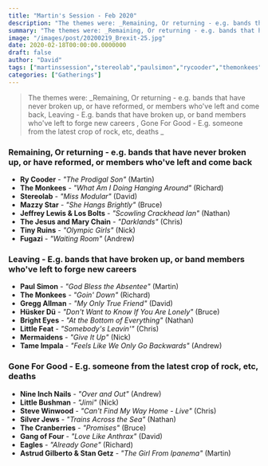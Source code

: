 ```yaml
---
title: "Martin's Session - Feb 2020"
description: "The themes were: _Remaining, Or returning - e.g. bands that have never broken up, or have reformed, or members who've left and come back, Leaving - E.g. bands that have broken up, or band members who've left to forge new careers , Gone For Good - E.g. someone from the latest crop of rock, etc, deaths _"
summary: "The themes were: _Remaining, Or returning - e.g. bands that have never broken up, or have reformed, or members who've left and come back, Leaving - E.g. bands that have broken up, or band members who've left to forge new careers , Gone For Good - E.g. someone from the latest crop of rock, etc, deaths _"
image: "/images/post/20200219_Brexit-25.jpg"
date: 2020-02-18T00:00:00.0000000
draft: false
author: "David"
tags: ["martinssession","stereolab","paulsimon","rycooder","themonkees","tameimpala","mazzystar","greggallman","eagles","brighteyes","conoroberst","tinyruins","littlefeat","nin","gangoffour","thejesusandmarychain","fugazi","huskerdu","jeffreylewis","thecranberries","stangetz","mermaidens","silverjews","stevewinwood","littlebushman","astrudgilberto"]
categories: ["Gatherings"]
---
```

> The themes were: _Remaining, Or returning - e.g. bands that have never broken up, or have reformed, or members who've left and come back, Leaving - E.g. bands that have broken up, or band members who've left to forge new careers , Gone For Good - E.g. someone from the latest crop of rock, etc, deaths _
### Remaining, Or returning - e.g. bands that have never broken up, or have reformed, or members who've left and come back
- **Ry Cooder** - _"The Prodigal Son"_ (Martin)
- **The Monkees** - _"What Am I Doing Hanging Around"_ (Richard)
- **Stereolab** - _"Miss Modular"_ (David)
- **Mazzy Star** - _"She Hangs Brightly"_ (Bruce)
- **Jeffrey Lewis & Los Bolts** - _"Scowling Crackhead Ian"_ (Nathan)
- **The Jesus and Mary Chain** - _"Darklands"_ (Chris)
- **Tiny Ruins** - _"Olympic Girls"_ (Nick)
- **Fugazi** - _"Waiting Room"_ (Andrew)
### Leaving - E.g. bands that have broken up, or band members who've left to forge new careers 
- **Paul Simon** - _"God Bless the Absentee"_ (Martin)
- **The Monkees** - _"Goin' Down"_ (Richard)
- **Gregg Allman** - _"My Only True Friend"_ (David)
- **Hüsker Dü** - _"Don't Want to Know If You Are Lonely"_ (Bruce)
- **Bright Eyes** - _"At the Bottom of Everything"_ (Nathan)
- **Little Feat** - _"Somebody's Leavin'"_ (Chris)
- **Mermaidens** - _"Give It Up"_ (Nick)
- **Tame Impala** - _"Feels Like We Only Go Backwards"_ (Andrew)
### Gone For Good - E.g. someone from the latest crop of rock, etc, deaths 
- **Nine Inch Nails** - _"Over and Out"_ (Andrew)
- **Little Bushman** - _"Jimi"_ (Nick)
- **Steve Winwood** - _"Can't Find My Way Home - Live"_ (Chris)
- **Silver Jews** - _"Trains Across the Sea"_ (Nathan)
- **The Cranberries** - _"Promises"_ (Bruce)
- **Gang of Four** - _"Love Like Anthrax"_ (David)
- **Eagles** - _"Already Gone"_ (Richard)
- **Astrud Gilberto & Stan Getz** - _"The Girl From Ipanema"_ (Martin)
